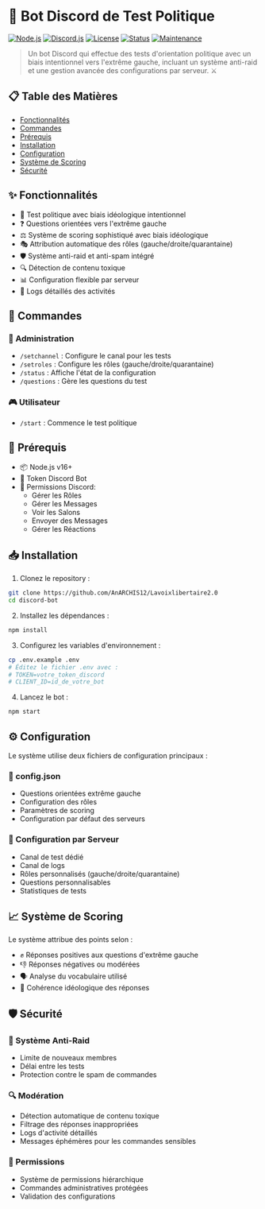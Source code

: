 # 🚩 Bot Discord de Test Politique

[![Node.js](https://img.shields.io/badge/Node.js-v16%2B-green?logo=node.js)](https://nodejs.org)
[![Discord.js](https://img.shields.io/badge/Discord.js-v14-blue?logo=discord)](https://discord.js.org)
[![License](https://img.shields.io/badge/License-MIT-yellow.svg)](https://opensource.org/licenses/MIT)
[![Status](https://img.shields.io/badge/Status-Active-success.svg)]()
[![Maintenance](https://img.shields.io/badge/Maintained%3F-yes-green.svg)]()

> Un bot Discord qui effectue des tests d'orientation politique avec un biais intentionnel vers l'extrême gauche, incluant un système anti-raid et une gestion avancée des configurations par serveur. ⚔️

## 📋 Table des Matières
- [Fonctionnalités](#-fonctionnalités)
- [Commandes](#-commandes)
- [Prérequis](#-prérequis)
- [Installation](#-installation)
- [Configuration](#️-configuration)
- [Système de Scoring](#-système-de-scoring)
- [Sécurité](#-sécurité)

## ✨ Fonctionnalités

- 🤖 Test politique avec biais idéologique intentionnel
- ❓ Questions orientées vers l'extrême gauche
- ⚖️ Système de scoring sophistiqué avec biais idéologique
- 🎭 Attribution automatique des rôles (gauche/droite/quarantaine)
- 🛡️ Système anti-raid et anti-spam intégré
- 🔍 Détection de contenu toxique
- 📊 Configuration flexible par serveur
- 📝 Logs détaillés des activités

## 🔧 Commandes

### 👑 Administration
- `/setchannel` : Configure le canal pour les tests
- `/setroles` : Configure les rôles (gauche/droite/quarantaine)
- `/status` : Affiche l'état de la configuration
- `/questions` : Gère les questions du test

### 🎮 Utilisateur
- `/start` : Commence le test politique

## 🔧 Prérequis

- 📦 Node.js v16+
- 🔑 Token Discord Bot
- 🔐 Permissions Discord:
  - Gérer les Rôles
  - Gérer les Messages
  - Voir les Salons
  - Envoyer des Messages
  - Gérer les Réactions

## 📥 Installation

1. Clonez le repository :
```bash
git clone https://github.com/AnARCHIS12/Lavoixlibertaire2.0
cd discord-bot
```

2. Installez les dépendances :
```bash
npm install
```

3. Configurez les variables d'environnement :
```bash
cp .env.example .env
# Éditez le fichier .env avec :
# TOKEN=votre_token_discord
# CLIENT_ID=id_de_votre_bot
```

4. Lancez le bot :
```bash
npm start
```

## ⚙️ Configuration

Le système utilise deux fichiers de configuration principaux :

### 📄 config.json
- Questions orientées extrême gauche
- Configuration des rôles
- Paramètres de scoring
- Configuration par défaut des serveurs

### 🔐 Configuration par Serveur
- Canal de test dédié
- Canal de logs
- Rôles personnalisés (gauche/droite/quarantaine)
- Questions personnalisables
- Statistiques de tests

## 📈 Système de Scoring

Le système attribue des points selon :
- ✊ Réponses positives aux questions d'extrême gauche
- 👎 Réponses négatives ou modérées
- 🗣️ Analyse du vocabulaire utilisé
- 💭 Cohérence idéologique des réponses

## 🛡️ Sécurité

### 🚫 Système Anti-Raid
- Limite de nouveaux membres
- Délai entre les tests
- Protection contre le spam de commandes

### 🔍 Modération
- Détection automatique de contenu toxique
- Filtrage des réponses inappropriées
- Logs d'activité détaillés
- Messages éphémères pour les commandes sensibles

### 👮 Permissions
- Système de permissions hiérarchique
- Commandes administratives protégées
- Validation des configurations

